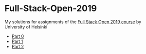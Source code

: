 # Full-Stack-Open-2019
My solutions for assignments of the [Full Stack Open 2019 course](https://fullstackopen-2019.github.io/) by University of Helsinki

- [Part 0](/osa0)
- [Part 1](/osa1)
- [Part 2](/osa2)
